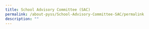```yaml
---
title: School Advisory Committee (SAC)
permalink: /about-pyss/School-Advisory-Committee-SAC/permalink
description: ""
---
```

